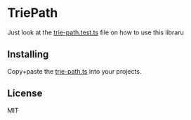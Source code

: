 # TriePath

Just look at the [trie-path.test.ts](https://github.com/shovon/trie-path/blob/master/trie-path.test.ts) file on how to use this libraru

## Installing

Copy+paste the [trie-path.ts](https://github.com/shovon/trie-path/blob/master/trie-path.ts) into your projects.

## License

MIT